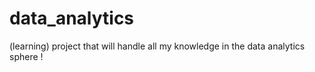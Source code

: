 # data_analytics
(learning) project that will handle all my knowledge in the data analytics sphere !
